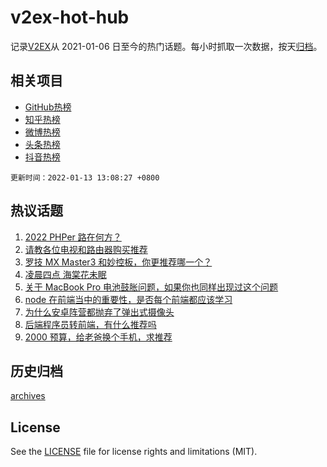 # v2ex-hot-hub

 记录[V2EX](https://www.v2ex.com/)从 2021-01-06 日至今的热门话题。每小时抓取一次数据，按天[归档](archives)。
 
 ## 相关项目

- [GitHub热榜](https://github.com/snaildev/github-hot-hub)
- [知乎热榜](https://github.com/snaildev/zhihu-hot-hub)
- [微博热榜](https://github.com/snaildev/weibo-hot-hub)
- [头条热榜](https://github.com/snaildev/toutiao-hot-hub)
- [抖音热榜](https://github.com/snaildev/douyin-hot-hub)


 `更新时间：2022-01-13 13:08:27 +0800`

## 热议话题

1. [2022 PHPer 路在何方？](https://www.v2ex.com/t/827820)
1. [请教各位电视和路由器购买推荐](https://www.v2ex.com/t/827842)
1. [罗技 MX Master3 和妙控板，你更推荐哪一个？](https://www.v2ex.com/t/827923)
1. [凌晨四点 海棠花未眠](https://www.v2ex.com/t/827935)
1. [关于 MacBook Pro 电池鼓胀问题，如果你也同样出现过这个问题](https://www.v2ex.com/t/827801)
1. [node 在前端当中的重要性，是否每个前端都应该学习](https://www.v2ex.com/t/827800)
1. [为什么安卓阵营都抛弃了弹出式摄像头](https://www.v2ex.com/t/827922)
1. [后端程序员转前端，有什么推荐吗](https://www.v2ex.com/t/827797)
1. [2000 预算，给老爸换个手机，求推荐](https://www.v2ex.com/t/827791)

## 历史归档

[archives](archives)

## License

See the [LICENSE](LICENSE) file for license rights and limitations (MIT).

